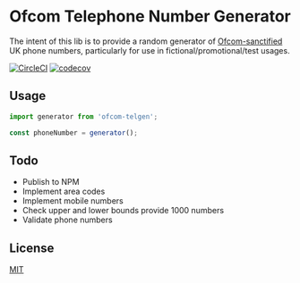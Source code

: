 # Ofcom Telephone Number Generator

The intent of this lib is to provide a random generator of [Ofcom-sanctified](https://www.ofcom.org.uk/phones-telecoms-and-internet/information-for-industry/numbering/numbers-for-drama) UK phone numbers, particularly for use in fictional/promotional/test usages.

[![CircleCI](https://circleci.com/gh/bensleveritt/ofcom-telephone-generator/tree/master.svg?style=svg)](https://circleci.com/gh/bensleveritt/ofcom-telephone-generator/tree/master)
[![codecov](https://codecov.io/gh/bensleveritt/ofcom-telephone-generator/branch/master/graph/badge.svg)](https://codecov.io/gh/bensleveritt/ofcom-telephone-generator)

## Usage

```javascript
import generator from 'ofcom-telgen';

const phoneNumber = generator();
```

## Todo

* Publish to NPM
* Implement area codes
* Implement mobile numbers
* Check upper and lower bounds provide 1000 numbers
* Validate phone numbers

## License

[MIT](https://opensource.org/licenses/MIT)
